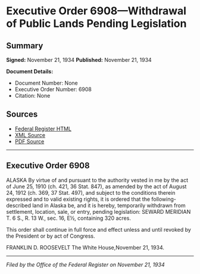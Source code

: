 # Executive Order 6908—Withdrawal of Public Lands Pending Legislation

## Summary

**Signed:** November 21, 1934
**Published:** November 21, 1934

**Document Details:**
- Document Number: None
- Executive Order Number: 6908
- Citation: None

## Sources
- [Federal Register HTML](https://www.presidency.ucsb.edu/documents/executive-order-6908-withdrawal-public-lands-pending-legislation)
- [XML Source](None)
- [PDF Source](None)

---

## Executive Order 6908

ALASKA
By virtue of and pursuant to the authority vested in me by the act of June 25, 1910 (ch. 421, 36 Stat. 847), as amended by the act of August 24, 1912 (ch. 369, 37 Stat. 497), and subject to the conditions therein expressed and to valid existing rights, it is ordered that the following-described land in Alaska be, and it is hereby, temporarily withdrawn from settlement, location, sale, or entry, pending legislation:
SEWARD MERIDIAN
T. 6 S., R. 13 W., sec. 16, E½, containing 320 acres.

This order shall continue in full force and effect unless and until revoked by the President or by act of Congress.

FRANKLIN D. ROOSEVELT
The White House,November 21, 1934.

---

*Filed by the Office of the Federal Register on November 21, 1934*
